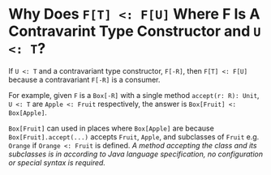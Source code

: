 # Why Does `F[T] <: F[U]` Where F Is A Contravarint Type Constructor and `U <: T`?

If `U <: T` and a contravariant type constructor, `F[-R]`, then `F[T] <: F[U]` because a contravariant `F[-R]` is a consumer.

For example, given `F` is a `Box[-R]` with a single method `accept(r: R): Unit`, `U <: T` are `Apple <: Fruit` respectively, the answer is `Box[Fruit] <: Box[Apple]`. 

`Box[Fruit]` can used in places where `Box[Apple]` are because `Box[Fruit].accept(...)` accepts `Fruit`, `Apple`, and subclasses of `Fruit` e.g. `Orange` if `Orange <: Fruit` is defined. *A method accepting the class and its subclasses is in according to Java language specification, no configuration or special syntax is required.*
